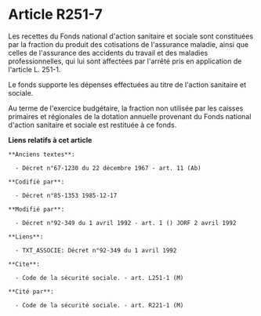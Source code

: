# Article R251-7

Les recettes du Fonds national d'action sanitaire et sociale sont constituées par la fraction du produit des cotisations de
l'assurance maladie, ainsi que celles de l'assurance des accidents du travail et des maladies professionnelles, qui lui sont
affectées par l'arrêté pris en application de l'article L. 251-1.

Le fonds supporte les dépenses effectuées au titre de l'action sanitaire et sociale.

Au terme de l'exercice budgétaire, la fraction non utilisée par les caisses primaires et régionales de la dotation annuelle
provenant du Fonds national d'action sanitaire et sociale est restituée à ce fonds.

**Liens relatifs à cet article**

	**Anciens textes**:

	  - Décret n°67-1230 du 22 décembre 1967 - art. 11 (Ab)

	**Codifié par**:

	  - Décret n°85-1353 1985-12-17

	**Modifié par**:

	  - Décret n°92-349 du 1 avril 1992 - art. 1 () JORF 2 avril 1992

	**Liens**:

	  - TXT_ASSOCIE: Décret n°92-349 du 1 avril 1992

	**Cite**:

	  - Code de la sécurité sociale. - art. L251-1 (M)

	**Cité par**:

	  - Code de la sécurité sociale. - art. R221-1 (M)
